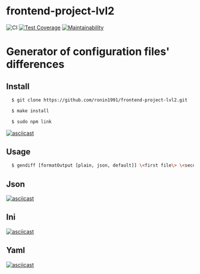 # frontend-project-lvl2
![CI](https://github.com/ronin1991/frontend-project-lvl2/workflows/CI/badge.svg)
[![Test Coverage](https://api.codeclimate.com/v1/badges/f01a96c3a59332fbd670/test_coverage)](https://codeclimate.com/github/ronin1991/frontend-project-lvl2/test_coverage)
[![Maintainability](https://api.codeclimate.com/v1/badges/f01a96c3a59332fbd670/maintainability)](https://codeclimate.com/github/ronin1991/frontend-project-lvl2/maintainability)
# Generator of configuration files' differences

## Install
```sh
  $ git clone https://github.com/ronin1991/frontend-project-lvl2.git
```
```sh
  $ make install
```
```sh
  $ sudo npm link
```
[![asciicast](https://asciinema.org/a/82Ey8eO9Z9f4RdtQVnJOfPxya.svg)](https://asciinema.org/a/82Ey8eO9Z9f4RdtQVnJOfPxya)

## Usage
```sh
  $ gendiff [formatOutput [plain, json, default]] \<first file\> \<second file>
```

## Json
[![asciicast](https://asciinema.org/a/EaED2d8GtE0GKL9HHZPfZYlv5.svg)](https://asciinema.org/a/EaED2d8GtE0GKL9HHZPfZYlv5)

## Ini
[![asciicast](https://asciinema.org/a/7CGFLKnbLZXPrfRoRma5Crd8k.svg)](https://asciinema.org/a/7CGFLKnbLZXPrfRoRma5Crd8k)

## Yaml
[![asciicast](https://asciinema.org/a/JOWjvJiYWiHuCjwke6x4iMrOk.svg)](https://asciinema.org/a/JOWjvJiYWiHuCjwke6x4iMrOk)